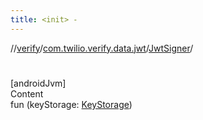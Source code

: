 ```yaml
---
title: <init> -
---
```

//[verify](../../index.md)/[com.twilio.verify.data.jwt](../index.md)/[JwtSigner](index.md)/[<init>](-init-.md)



# <init>  
[androidJvm]  
Content  
fun [<init>](-init-.md)(keyStorage: [KeyStorage](../../com.twilio.verify.data/-key-storage/index.md))  



